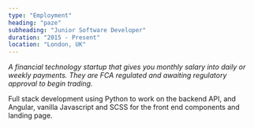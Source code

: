 ```yaml
---
type: "Employment"
heading: "paze"
subheading: "Junior Software Developer"
duration: "2015 - Present"
location: "London, UK"
---
```

*A financial technology startup that gives you monthly salary into daily or weekly payments. They are FCA regulated and awaiting regulatory approval to begin trading.*

Full stack development using Python to work on the backend API, and Angular, vanilla Javascript and SCSS for the front end components and landing page.

